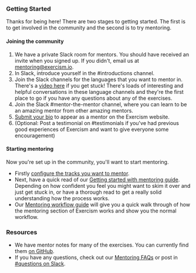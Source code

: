 ### Getting Started

Thanks for being here! There are two stages to getting started. The first is to get involved in the community and the second is to try mentoring.

#### Joining the community

1) We have a private Slack room for mentors. You should have received an invite when you signed up. If you didn't, email us at [mentoring@exercism.io](mentoring@exercism.io).
2) In Slack, introduce yourself in the #introductions channel.
3) Join the Slack channels for the languages that you want to mentor in. There's a [video here](http://recordit.co/96ONu2RR8Q) if you get stuck! There's loads of interesting and helpful conversations in these language channels and they're the first place to go if you have any questions about any of the exercises.
4) Join the Slack #mentor-the-mentor channel, where you can learn to be an amazing mentor from other amazing mentors.
5) [Submit your bio](https://github.com/exercism/website-copy/blob/master/mentors/README.md#mentors) to appear as a mentor on the Exercism website.
6) (Optional: Post a testimonial on #testimonials if you've had previous good experiences of Exercism and want to give everyone some encouragement)

#### Starting mentoring

Now you're set up in the community, you'll want to start mentoring.

- Firstly [configure the tracks you want to mentor](https://exercism.io/mentor/configure).
- Next, have a quick read of our [Getting started with mentoring guide](https://exercism.io/mentoring-getting-started). Depending on how confident you feel you might want to skim it over and just get stuck in, or have a thorough read to get a really solid understanding how the process works.
- Our [Mentoring workflow guide](https://exercism.io/mentoring-workflow) will give you a quick walk through of how the mentoring section of Exercism works and show you the normal workflow.

### Resources
- We have mentor notes for many of the exercises. You can currently find them [on GitHub](https://github.com/exercism/website-copy/tree/master/tracks).
- If you have any questions, check out our [Mentoring FAQs](https://exercism.io/mentoring-faqs) or post in [#questions on Slack](https://exercism-team.slack.com/messages/CAQP7JL3T).
